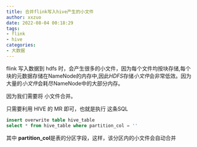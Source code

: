 ```yaml
---
title: 合并flink写入hive产生的小文件
author: xxzuo
date: 2022-08-04 00:18:29
tags:
- flink
- hive
categories:
- 大数据
---
```




flink 写入数据到 hdfs 时，会产生很多的小文件，因为每个文件均按块存储,每个块的元数据存储在NameNode的内存中,因此*HDFS*存储*小文件*会非常低效。因为大量的*小文件*会耗尽NameNode中的大部分内存。

因为我们需要将 小文件合并。

只需要利用 HIVE 的 MR 即可，也就是执行 这条SQL 

```sql
insert overwrite table hive_table
select * from hive_table where partition_col = ''
```

其中 **partition_col**是表的分区字段，这样，该分区内的小文件会自动合并

